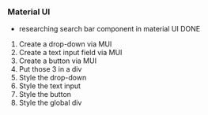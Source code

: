 ### Material UI

- researching search bar component in material UI DONE

1. Create a drop-down via MUI
2. Create a text input field via MUI
3. Create a button via MUI
4. Put those 3 in a div
5. Style the drop-down
6. Style the text input
7. Style the button
8. Style the global div
